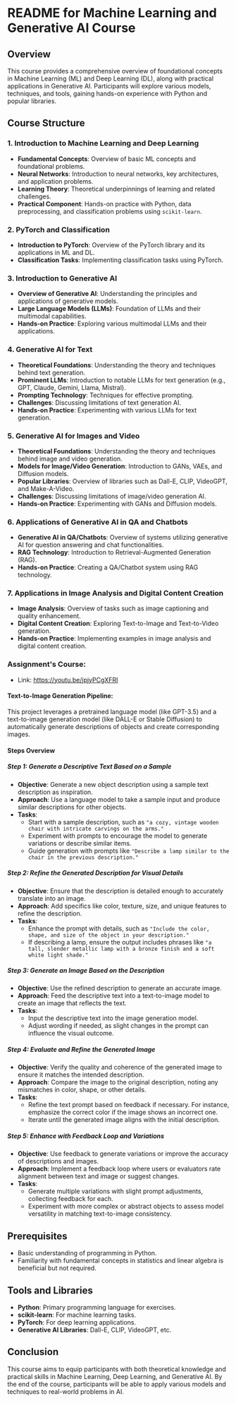 # README for Machine Learning and Generative AI Course

## Overview
This course provides a comprehensive overview of foundational concepts in Machine Learning (ML) and Deep Learning (DL), along with practical applications in Generative AI. Participants will explore various models, techniques, and tools, gaining hands-on experience with Python and popular libraries.

## Course Structure

### 1. Introduction to Machine Learning and Deep Learning
- **Fundamental Concepts**: Overview of basic ML concepts and foundational problems.
- **Neural Networks**: Introduction to neural networks, key architectures, and application problems.
- **Learning Theory**: Theoretical underpinnings of learning and related challenges.
- **Practical Component**: Hands-on practice with Python, data preprocessing, and classification problems using `scikit-learn`.

### 2. PyTorch and Classification
- **Introduction to PyTorch**: Overview of the PyTorch library and its applications in ML and DL.
- **Classification Tasks**: Implementing classification tasks using PyTorch.

### 3. Introduction to Generative AI
- **Overview of Generative AI**: Understanding the principles and applications of generative models.
- **Large Language Models (LLMs)**: Foundation of LLMs and their multimodal capabilities.
- **Hands-on Practice**: Exploring various multimodal LLMs and their applications.

### 4. Generative AI for Text
- **Theoretical Foundations**: Understanding the theory and techniques behind text generation.
- **Prominent LLMs**: Introduction to notable LLMs for text generation (e.g., GPT, Claude, Gemini, Llama, Mistral).
- **Prompting Technology**: Techniques for effective prompting.
- **Challenges**: Discussing limitations of text generation AI.
- **Hands-on Practice**: Experimenting with various LLMs for text generation.

### 5. Generative AI for Images and Video
- **Theoretical Foundations**: Understanding the theory and techniques behind image and video generation.
- **Models for Image/Video Generation**: Introduction to GANs, VAEs, and Diffusion models.
- **Popular Libraries**: Overview of libraries such as Dall-E, CLIP, VideoGPT, and Make-A-Video.
- **Challenges**: Discussing limitations of image/video generation AI.
- **Hands-on Practice**: Experimenting with GANs and Diffusion models.

### 6. Applications of Generative AI in QA and Chatbots
- **Generative AI in QA/Chatbots**: Overview of systems utilizing generative AI for question answering and chat functionalities.
- **RAG Technology**: Introduction to Retrieval-Augmented Generation (RAG).
- **Hands-on Practice**: Creating a QA/Chatbot system using RAG technology.

### 7. Applications in Image Analysis and Digital Content Creation
- **Image Analysis**: Overview of tasks such as image captioning and quality enhancement.
- **Digital Content Creation**: Exploring Text-to-Image and Text-to-Video generation.
- **Hands-on Practice**: Implementing examples in image analysis and digital content creation.

### Assignment's Course: 
- Link: https://youtu.be/jpjyPCgXFRI
#### **Text-to-Image Generation Pipeline**:
  This project leverages a pretrained language model (like GPT-3.5) and a text-to-image generation model (like DALL-E or Stable Diffusion) to automatically generate descriptions of objects and create corresponding images.

#### Steps Overview

##### Step 1: Generate a Descriptive Text Based on a Sample
- **Objective**: Generate a new object description using a sample text description as inspiration.
- **Approach**: Use a language model to take a sample input and produce similar descriptions for other objects.
- **Tasks**:
  - Start with a sample description, such as `"a cozy, vintage wooden chair with intricate carvings on the arms."`
  - Experiment with prompts to encourage the model to generate variations or describe similar items.
  - Guide generation with prompts like `"Describe a lamp similar to the chair in the previous description."`

##### Step 2: Refine the Generated Description for Visual Details
- **Objective**: Ensure that the description is detailed enough to accurately translate into an image.
- **Approach**: Add specifics like color, texture, size, and unique features to refine the description.
- **Tasks**:
  - Enhance the prompt with details, such as `"Include the color, shape, and size of the object in your description."`
  - If describing a lamp, ensure the output includes phrases like `"a tall, slender metallic lamp with a bronze finish and a soft white light shade."`

##### Step 3: Generate an Image Based on the Description
- **Objective**: Use the refined description to generate an accurate image.
- **Approach**: Feed the descriptive text into a text-to-image model to create an image that reflects the text.
- **Tasks**:
  - Input the descriptive text into the image generation model.
  - Adjust wording if needed, as slight changes in the prompt can influence the visual outcome.

##### Step 4: Evaluate and Refine the Generated Image
- **Objective**: Verify the quality and coherence of the generated image to ensure it matches the intended description.
- **Approach**: Compare the image to the original description, noting any mismatches in color, shape, or other details.
- **Tasks**:
  - Refine the text prompt based on feedback if necessary. For instance, emphasize the correct color if the image shows an incorrect one.
  - Iterate until the generated image aligns with the initial description.

##### Step 5: Enhance with Feedback Loop and Variations
- **Objective**: Use feedback to generate variations or improve the accuracy of descriptions and images.
- **Approach**: Implement a feedback loop where users or evaluators rate alignment between text and image or suggest changes.
- **Tasks**:
  - Generate multiple variations with slight prompt adjustments, collecting feedback for each.
  - Experiment with more complex or abstract objects to assess model versatility in matching text-to-image consistency.

## Prerequisites
- Basic understanding of programming in Python.
- Familiarity with fundamental concepts in statistics and linear algebra is beneficial but not required.

## Tools and Libraries
- **Python**: Primary programming language for exercises.
- **scikit-learn**: For machine learning tasks.
- **PyTorch**: For deep learning applications.
- **Generative AI Libraries**: Dall-E, CLIP, VideoGPT, etc.

## Conclusion
This course aims to equip participants with both theoretical knowledge and practical skills in Machine Learning, Deep Learning, and Generative AI. By the end of the course, participants will be able to apply various models and techniques to real-world problems in AI.
